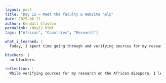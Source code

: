 ```yaml
---
layout: post
title: "Day 12 – Meet the faculty & Website help"
date: 2025-06-11
author: Kendall Clayton
permalink: /day12.html
tags: ["African", "Countries", "Research"]

what_i_learned: |
  Today, I spent time going through and verifying sources for my research, using tools like Google Scholar, Britannica, and other reputable databases. I found that Google Scholar was especially helpful for accessing peer-reviewed journal articles and scholarly papers, which provided strong academic credibility to my work. Britannica helped give me a clear and concise overview of certain topics, allowing me to build a foundational understanding before diving deeper. I also compared information across multiple sources to make sure facts were consistent and up to date. In addition to this, I watched some more beginnner videos on HTML and CSS, I was able to learn how to change the background and color of my text.

blockers: |
  no blockers.

reflection: |
  While verifying sources for my research on the African diaspora, I learned how important it is to cross-check information to get a full, accurate picture of history. Using platforms like Google Scholar, Britannica, and academic databases, I was able to explore different perspectives on key events such as the transatlantic slave trade, post-emancipation migration patterns, and cultural retention across the diaspora. Needless to say it has been very fun learning more about my background as an African American woman whilst learning how to build a website! It feels like I am becoming more and more educated each day which is good because I am having fun while doing it.
---
```

